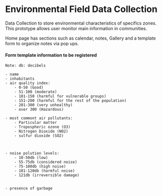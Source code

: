 # Environmental Field Data Collection

Data Collection to store environmental characteristics of specifics zones. This prototype allows user monitor main information in communities.

Home page has sections such as calendar, notes, Gallery and a template form to organize notes via pop ups.

#### Form template information to be registered

    Note: db: decibels

    - name
    - inhabitants
    - air quality index:
        - 0-50 (Good)
        - 51-100 (moderate)
        - 101-150 (harmful for vulnerable groups)
        - 151-200 (harmful for the rest of the population)
        - 201-300 (very unhealthy)
        - over 300 (Hazardous)

    - most commont air pollutants:
        - Particular matter
        - Tropospheric ozone (O3)
        - Nitrogen Dioxide (NO2)
        - sulfur dioxide (SO2)



    - noise polution levels:
        - 10-50db (low)
        - 55-75db (considered noise)
        - 75-100db (high noise)
        - 101-120db (harmful noise)
        - 121db (irreversible damage)


    - presence of garbage
